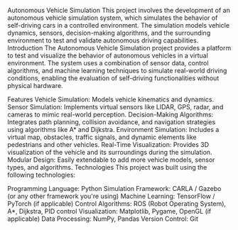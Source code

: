 Autonomous Vehicle Simulation
This project involves the development of an autonomous vehicle simulation system, which simulates the behavior of self-driving cars in a controlled environment. The simulation models vehicle dynamics, sensors, decision-making algorithms, and the surrounding environment to test and validate autonomous driving capabilities.
Introduction
The Autonomous Vehicle Simulation project provides a platform to test and visualize the behavior of autonomous vehicles in a virtual environment. The system uses a combination of sensor data, control algorithms, and machine learning techniques to simulate real-world driving conditions, enabling the evaluation of self-driving functionalities without physical hardware.

Features
Vehicle Simulation: Models vehicle kinematics and dynamics.
Sensor Simulation: Implements virtual sensors like LIDAR, GPS, radar, and cameras to mimic real-world perception.
Decision-Making Algorithms: Integrates path planning, collision avoidance, and navigation strategies using algorithms like A* and Dijkstra.
Environment Simulation: Includes a virtual map, obstacles, traffic signals, and dynamic elements like pedestrians and other vehicles.
Real-Time Visualization: Provides 3D visualization of the vehicle and its surroundings during the simulation.
Modular Design: Easily extendable to add more vehicle models, sensor types, and algorithms.
Technologies
This project was built using the following technologies:

Programming Language: Python
Simulation Framework: CARLA / Gazebo (or any other framework you're using)
Machine Learning: TensorFlow / PyTorch (if applicable)
Control Algorithms: ROS (Robot Operating System), A*, Dijkstra, PID control
Visualization: Matplotlib, Pygame, OpenGL (if applicable)
Data Processing: NumPy, Pandas
Version Control: Git

